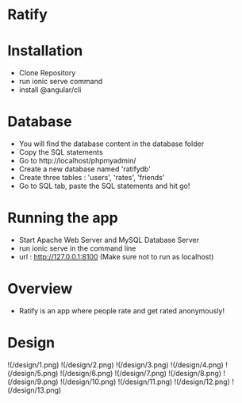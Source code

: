 # Ratify

# Installation 
-  Clone Repository
-  run ionic serve command
-  install @angular/cli

# Database 
- You will find the database content in the database folder 
- Copy the SQL statements
- Go to http://localhost/phpmyadmin/
- Create a new database named 'ratifydb'
- Create three tables : 'users', 'rates', 'friends'
- Go to SQL tab, paste the SQL statements and hit go!

# Running the app
- Start Apache Web Server and MySQL Database Server
- run ionic serve in the command line
- url : http://127.0.0.1:8100 (Make sure not to run as localhost)

# Overview
- Ratify is an app where people rate and get rated anonymously!

# Design

!(/design/1.png)
!(/design/2.png)
!(/design/3.png)
!(/design/4.png)
!(/design/5.png)
!(/design/6.png)
!(/design/7.png)
!(/design/8.png)
!(/design/9.png)
!(/design/10.png)
!(/design/11.png)
!(/design/12.png)
!(/design/13.png)

